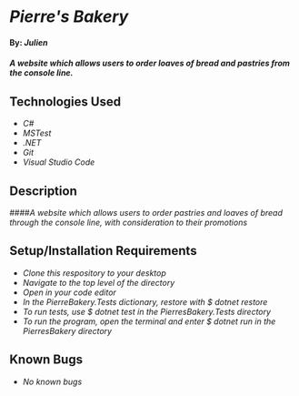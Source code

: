 # _Pierre's Bakery_

#### By: _**Julien**_

#### _A website which allows users to order loaves of bread and pastries from the console line._


## Technologies Used

* _C#_
* _MSTest_
* _.NET_
* _Git_
* _Visual Studio Code_

## Description
####_A website which allows users to order pastries and loaves of bread through the console line, with consideration to their promotions_

## Setup/Installation Requirements
* _Clone this respository to your desktop_
* _Navigate to the top level of the directory_
* _Open in your code editor_
* _In the PierreBakery.Tests dictionary, restore with $ dotnet restore_
* _To run tests, use $ dotnet test in the PierresBakery.Tests directory_
* _To run the program, open the terminal and enter $ dotnet run in the PierresBakery directory_


## Known Bugs

* _No known bugs_
